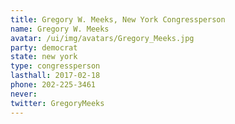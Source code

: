 ```yaml
---
title: Gregory W. Meeks, New York Congressperson
name: Gregory W. Meeks
avatar: /ui/img/avatars/Gregory_Meeks.jpg
party: democrat
state: new york
type: congressperson
lasthall: 2017-02-18
phone: 202-225-3461
never: 
twitter: GregoryMeeks
---
```

